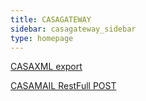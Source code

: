 ```yaml
---
title: CASAGATEWAY
sidebar: casagateway_sidebar
type: homepage
---
```


<a href="/docs/casaxml-export" class="btn btn-primary">CASAXML export</a>

<a href="/docs/casamail-rest-post" class="btn btn-primary">CASAMAIL RestFull POST</a>
